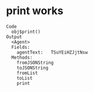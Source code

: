 # print works

    Code
      obj$print()
    Output
      <Agent>
      Fields:
      	agentText:	 TSuYEiHZJjtNsw 
      Methods:
      	fromJSONString
      	toJSONString
      	fromList
      	toList
      	print

